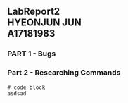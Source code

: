 LabReport2 <br> 
HYEONJUN JUN <br>
A17181983 <br>
---
### PART 1 - Bugs

### Part 2 - Researching Commands
```
# code block
asdsad
```
